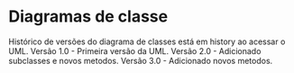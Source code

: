 # Diagramas de classe
Histórico de versões do diagrama de classes está em history ao acessar o UML.
Versão 1.0 - Primeira versão da UML.
Versão 2.0 - Adicionado subclasses e novos metodos. 
Versão 3.0 - Adicionado novos metodos.

